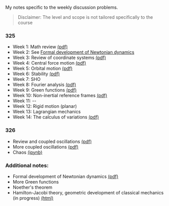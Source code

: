 My notes specific to the weekly discussion problems.

> Disclaimer: The level and scope is not tailored specifically to the course


### 325
- Week 1: Math review [(pdf)](325/Week1/Week1.pdf)
- Week 2: See [Formal development of Newtonian dynamics](325/Week2/Week2.pdf) 
- Week 3: Review of coordinate systems [(pdf)](325/Week3/Week3.pdf)
- Week 4: Central force motion [(pdf)](325/Week4/Week4.pdf)
- Week 5: Orbital motion [(pdf)](325/Week5/Week5.pdf)
- Week 6: Stability [(pdf)](325/Week6/Week6.pdf)
- Week 7: SHO
- Week 8: Fourier analysis [(pdf)](325/Week8/Week8.pdf)
- Week 9: Green functions [(pdf)](325/Week9/Week9.pdf)
- Week 10: Non-inertial reference frames [(pdf)](325/Week10/Week10.pdf)
- Week 11: --
- Week 12: Rigid motion (planar)
- Week 13: Lagrangian mechanics
- Week 14: The calculus of variations [(pdf)](325/Week14/Week14.pdf)



### 326
- Review and coupled oscillations [(pdf)](326/Week1/Week1.pdf)
- More coupled oscillations [(pdf)](326/Week2/Week2.pdf)
- Chaos [(ipynb)](326/Week5/chaos_notes.html)

### Additional notes:

- Formal development of Newtonian dynamics [(pdf)](325/Week2/Week2.pdf) 
- More Green functions 
- Noether's theorem
- Hamilton-Jacobi theory, geometric development of classical mechanics (in progress) [(html)](326/Extra/hamilton_jacobi.html)